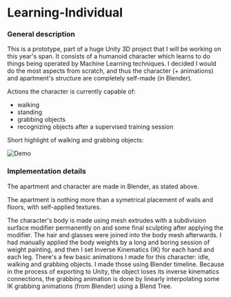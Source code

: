 # Learning-Individual

<h3> General description </h3>

This is a prototype, part of a huge Unity 3D project that I will be working on this year's span. It consists of a humanoid character which learns to do things being operated by Machine Learning techniques. I decided I would do the most aspects from scratch, and thus the character (+ animations) and apartment's structure are completely self-made (in Blender).

Actions the character is currently capable of:
- walking
- standing
- grabbing objects
- recognizing objects after a supervised training session

Short highlight of walking and grabbing objects:

![Demo](https://github.com/BogdanPolitic/Demos/blob/main/Learning_Individual_demo_0.gif?raw=true)

<h3> Implementation details </h3>

The apartment and character are made in Blender, as stated above. 

The apartment is nothing more than a symetrical placement of walls and floors, with self-applied textures. 

The character's body is made using mesh extrudes with a subdivision surface modifier permanently on and some final sculpting after applying the modifier. The hair and glasses were joined into the body mesh afterwards. I had manually applied the body weights by a long and boring session of weight painting, and then I set Inverse Kinematics (IK) for each hand and each leg. There's a few basic animations I made for this character: idle, walking and grabbing objects. I made those using Blender timeline. Because in the process of exporting to Unity, the object loses its inverse kinematics connections, the grabbing animation is done by linearly interpolating some IK grabbing animations (from Blender) using a Blend Tree.

